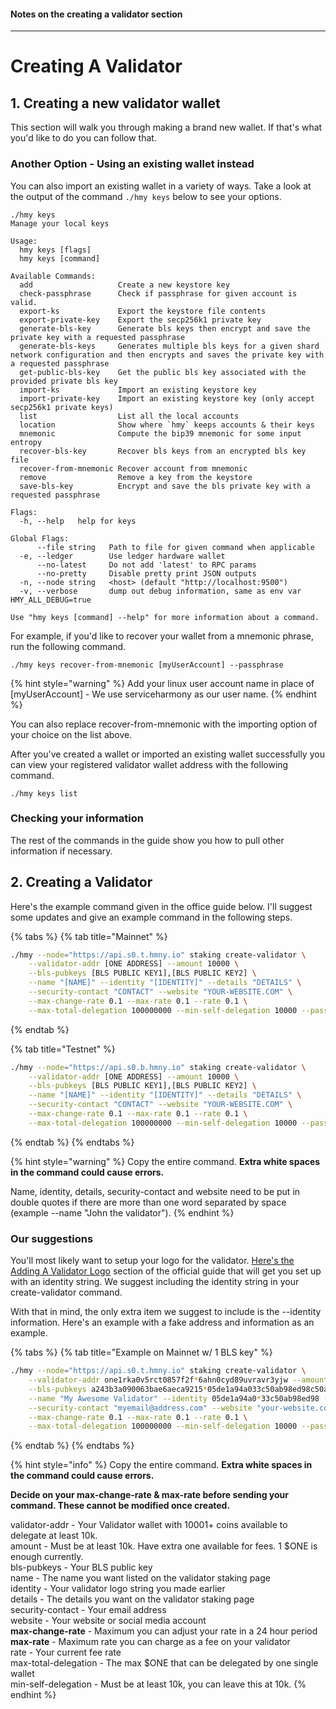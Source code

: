 #### Notes on the creating a validator section
---

# Creating A Validator

## 1. Creating a new validator wallet

This section will walk you through making a brand new wallet. If that's what you'd like to do you can follow that. 

### Another Option - Using an existing wallet instead

You can also import an existing wallet in a variety of ways. Take a look at the output of the command `./hmy keys` below to see your options.

```text
./hmy keys
Manage your local keys

Usage:
  hmy keys [flags]
  hmy keys [command]

Available Commands:
  add                   Create a new keystore key
  check-passphrase      Check if passphrase for given account is valid.
  export-ks             Export the keystore file contents
  export-private-key    Export the secp256k1 private key
  generate-bls-key      Generate bls keys then encrypt and save the private key with a requested passphrase
  generate-bls-keys     Generates multiple bls keys for a given shard network configuration and then encrypts and saves the private key with a requested passphrase
  get-public-bls-key    Get the public bls key associated with the provided private bls key
  import-ks             Import an existing keystore key
  import-private-key    Import an existing keystore key (only accept secp256k1 private keys)
  list                  List all the local accounts
  location              Show where `hmy` keeps accounts & their keys
  mnemonic              Compute the bip39 mnemonic for some input entropy
  recover-bls-key       Recover bls keys from an encrypted bls key file
  recover-from-mnemonic Recover account from mnemonic
  remove                Remove a key from the keystore
  save-bls-key          Encrypt and save the bls private key with a requested passphrase

Flags:
  -h, --help   help for keys

Global Flags:
      --file string   Path to file for given command when applicable
  -e, --ledger        Use ledger hardware wallet
      --no-latest     Do not add 'latest' to RPC params
      --no-pretty     Disable pretty print JSON outputs
  -n, --node string   <host> (default "http://localhost:9500")
  -v, --verbose       dump out debug information, same as env var HMY_ALL_DEBUG=true

Use "hmy keys [command] --help" for more information about a command.
```

For example, if you'd like to recover your wallet from a mnemonic phrase, run the following command.

```text
./hmy keys recover-from-mnemonic [myUserAccount] --passphrase
```

{% hint style="warning" %}
 Add your linux user account name in place of [myUserAccount] - We use serviceharmony as our user name.
{% endhint %}

You can also replace recover-from-mnemonic with the importing option of your choice on the list above.

After you've created a wallet or imported an existing wallet successfully you can view your registered validator wallet address with the following command.

```text
./hmy keys list
```

### Checking your information

The rest of the commands in the guide show you how to pull other information if necessary.

## 2. Creating a Validator

Here's the example command given in the office guide below. I'll suggest some updates and give an example command in the following steps.

{% tabs %}
{% tab title="Mainnet" %}
```bash
./hmy --node="https://api.s0.t.hmny.io" staking create-validator \
    --validator-addr [ONE ADDRESS] --amount 10000 \
    --bls-pubkeys [BLS PUBLIC KEY1],[BLS PUBLIC KEY2] \
    --name "[NAME]" --identity "[IDENTITY]" --details "DETAILS" \
    --security-contact "CONTACT" --website "YOUR-WEBSITE.COM" \
    --max-change-rate 0.1 --max-rate 0.1 --rate 0.1 \
    --max-total-delegation 100000000 --min-self-delegation 10000 --passphrase
```
{% endtab %}

{% tab title="Testnet" %}
```bash
./hmy --node="https://api.s0.b.hmny.io" staking create-validator \
    --validator-addr [ONE ADDRESS] --amount 10000 \
    --bls-pubkeys [BLS PUBLIC KEY1],[BLS PUBLIC KEY2] \
    --name "[NAME]" --identity "[IDENTITY]" --details "DETAILS" \
    --security-contact "CONTACT" --website "YOUR-WEBSITE.COM" \
    --max-change-rate 0.1 --max-rate 0.1 --rate 0.1 \
    --max-total-delegation 100000000 --min-self-delegation 10000 --passphrase
```
{% endtab %}
{% endtabs %}

{% hint style="warning" %}
Copy the entire command. **Extra white spaces in the command could cause errors.**

Name, identity, details, security-contact and website need to be put in double quotes if there are more than one word separated by space (example --name "John the validator").
{% endhint %}

### Our suggestions

You'll most likely want to setup your logo for the validator. [Here's the Adding A Validator Logo](https://docs.harmony.one/home/network/validators/managing-a-validator/adding-a-validator-logo) section of the official guide that will get you set up with an identity string. We suggest including the identity string in your create-validator command.

With that in mind, the only extra item we suggest to include is the --identity information. Here's an example with a fake address and information as an example.

{% tabs %}
{% tab title="Example on Mainnet w/ 1 BLS key" %}
```bash
./hmy --node="https://api.s0.t.hmny.io" staking create-validator \
    --validator-addr one1rka0v5rct0857f2f*6ahn0cyd89uvravr3yjw --amount 10000 \
    --bls-pubkeys a243b3a090063bae6aeca9215*05de1a94a033c50ab98ed98c50ab98ed984c9cf23513585e1af0cc4c9cf23513585e1af0cc \
    --name "My Awesome Validator" --identity 05de1a94a0*33c50ab98ed98 --details "All your validator notes that show up on the staking.harmony.one site" \
    --security-contact "myemail@address.com" --website "your-website.com" \
    --max-change-rate 0.1 --max-rate 0.1 --rate 0.1 \
    --max-total-delegation 100000000 --min-self-delegation 10000 --passphrase
```
{% endtab %}
{% endtabs %}

{% hint style="info" %}
Copy the entire command. **Extra white spaces in the command could cause errors.**

**Decide on your max-change-rate & max-rate before sending your command. These cannot be modified once created.**

validator-addr - Your Validator wallet with 10001+ coins available to delegate at least 10k.  
amount - Must be at least 10k. Have extra one available for fees. 1 $ONE is enough currently.  
bls-pubkeys - Your BLS public key  
name - The name you want listed on the validator staking page  
identity - Your validator logo string you made earlier  
details - The details you want on the validator staking page  
security-contact - Your email address  
website - Your website or social media account  
**max-change-rate** - Maximum you can adjust your rate in a 24 hour period  
**max-rate** - Maximum rate you can charge as a fee on your validator  
rate - Your current fee rate  
max-total-delegation - The max $ONE that can be delegated by one single wallet  
min-self-delegation - Must be at least 10k, you can leave this at 10k.
{% endhint %}

